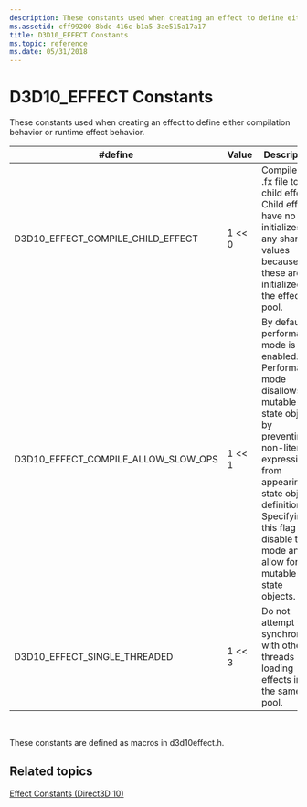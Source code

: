 ```yaml
---
description: These constants used when creating an effect to define either compilation behavior or runtime effect behavior.
ms.assetid: cff99200-8bdc-416c-b1a5-3ae515a17a17
title: D3D10_EFFECT Constants
ms.topic: reference
ms.date: 05/31/2018
---
```


# D3D10\_EFFECT Constants

These constants used when creating an effect to define either compilation behavior or runtime effect behavior.



| \#define                                 | Value        | Description                                                                                                                                                                                                                                                 |
|------------------------------------------|--------------|-------------------------------------------------------------------------------------------------------------------------------------------------------------------------------------------------------------------------------------------------------------|
| D3D10\_EFFECT\_COMPILE\_CHILD\_EFFECT    | 1 << 0 | Compile the .fx file to a child effect. Child effects have no initializes for any shared values because these are initialized in the effect pool.                                                                                                           |
| D3D10\_EFFECT\_COMPILE\_ALLOW\_SLOW\_OPS | 1 << 1 | By default, performance mode is enabled. Performance mode disallows mutable state objects by preventing non-literal expressions from appearing in state object definitions. Specifying this flag will disable the mode and allow for mutable state objects. |
| D3D10\_EFFECT\_SINGLE\_THREADED          | 1 << 3 | Do not attempt to synchronize with other threads loading effects into the same pool.                                                                                                                                                                        |



 

These constants are defined as macros in d3d10effect.h.

## Related topics

<dl> <dt>

[Effect Constants (Direct3D 10)](d3d10-graphics-reference-effect-constants.md)
</dt> </dl>

 

 



